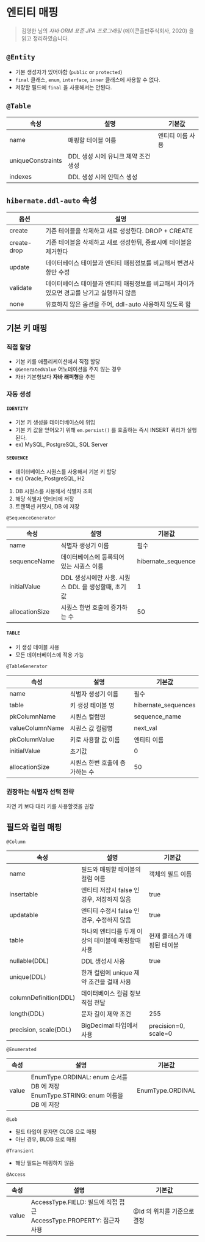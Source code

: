 # 엔티티 매핑
> 김영한 님의 _자바 ORM 표준 JPA 프로그래밍_ (에이콘출판주식회사, 2020) 을 읽고 정리하였습니다.

## `@Entity`


* 기본 생성자가 있어야함 (`public` or `protected`)
* `final` 클래스, `enum`, `interface`, `inner` 클래스에 사용할 수 없다. 
* 저장할 필드에 `final` 을 사용해서는 안된다.

## `@Table`
| 속성                | 설명                     | 기본값       |
|-------------------|------------------------|-----------|
| name              | 매핑할 테이블 이름             | 엔티티 이름 사용 |
| uniqueConstraints | DDL 생성 시에 유니크 제약 조건 생성 |           |
| indexes           | DDL 생성 시에 인덱스 생성       |           |

## `hibernate.ddl-auto` 속성
| 옵션          | 설명                                                 |
|-------------|----------------------------------------------------|
| create      | 기존 테이블을 삭제하고 새로 생성한다. DROP + CREATE                |
| create-drop | 기존 테이블을 삭제하고 새로 생성한뒤, 종료시에 테이블을 제거한다               |
| update      | 데이터베이스 테이블과 엔티티 매핑정보를 비교해서 변경사항만 수정                |
| validate    | 데이터베이스 테이블과 엔티티 매핑정보를 비교해서 차이가 있으면 경고를 남기고 실행하지 않음 |
| none        | 유효하지 않은 옵션을 주어, ddl-auto 사용하지 않도록 함                |

## 기본 키 매핑
### 직접 할당
* 기본 키를 애플리케이션에서 직접 할당
* `@GeneratedValue` 어노테이션을 주지 않는 경우
* 자바 기본형보다 **자바 래퍼형**을 추천

### 자동 생성

#### `IDENTITY` 
* 기본 키 생성을 데이터베이스에 위임
* 기본 키 값을 얻어오기 위해 `em.persist()` 를 호출하는 즉시 INSERT 쿼리가 실행된다.
* ex) MySQL, PostgreSQL, SQL Server

#### `SEQUENCE`
* 데이터베이스 시퀀스를 사용해서 기본 키 할당
* ex) Oracle, PostgreSQL, H2

1. DB 시퀀스를 사용해서 식별자 조회 
2. 해당 식별자 엔티티에 저장 
3. 트랜잭션 커밋시, DB 에 저장 

`@SequenceGenerator`

| 속성             | 설명                                | 기본값                |
|----------------|-----------------------------------|--------------------|
| name           | 식별자 생성기 이름                        | 필수                 |
| sequenceName   | 데이터베이스에 등록되어 있는 시퀀스 이름            | hibernate_sequence |
| initialValue   | DDL 생성시에만 사용. 시퀀스 DDL 을 생성할때, 초기값 | 1                  |
| allocationSize | 시퀀스 한번 호출에 증가하는 수                 | 50                 |


#### `TABLE`
* 키 생성 테이블 사용
* 모든 데이터베이스에 적용 가능

`@TableGenerator`

| 속성              | 설명                | 기본값                 |
|-----------------|-------------------|---------------------|
| name            | 식별자 생성기 이름        | 필수                  |
| table           | 키 생성 테이블 명        | hibernate_sequences |
| pkColumnName    | 시퀀스 컬럼명           | sequence_name       |
| valueColumnName | 시퀀스 값 컬럼명         | next_val            |
| pkColumnValue   | 키로 사용할 값 이름       | 엔티티 이름              |
| initialValue    | 초기값               | 0                   |
| allocationSize  | 시퀀스 한번 호출에 증가하는 수 | 50                  |

### 권장하는 식별자 선택 전략
자연 키 보다 대리 키를 사용할것을 권장

## 필드와 컬럼 매핑

`@Column`

| 속성                    | 설명                           | 기본값                  |
|-----------------------|------------------------------|----------------------|
| name                  | 필드와 매핑할 테이블의 컬럼 이름           | 객체의 필드 이름            |
| insertable            | 엔티티 저장시 false 인 경우, 저장하지 않음  | true                 |
| updatable             | 엔티티 수정시 false 인 경우, 수정하지 않음  | true                 |
| table                 | 하나의 엔티티를 두개 이상의 테이블에 매핑할때 사용 | 현재 클래스가 매핑된 테이블      |
| nullable(DDL)         | DDL 생성시 사용                   | true                 |
| unique(DDL)           | 한개 컬럼에 unique 제약 조건을 걸때 사용   |                      |
| columnDefinition(DDL) | 데이터베이스 컬럼 정보 직접 전달           |                      |
| length(DDL)           | 문자 길이 제약 조건                  | 255                  |
| precision, scale(DDL) | BigDecimal 타입에서 사용           | precision=0, scale=0 |

`@Enumerated`

| 속성    | 설명                                                                      | 기본값               |
|-------|-------------------------------------------------------------------------|-------------------|
| value | EnumType.ORDINAL: enum 순서를 DB 에 저장<br>EnumType.STRING: enum 이름을 DB 에 저장 | EnumType.ORDINAL  |

`@Lob`
* 필드 타입이 문자면 CLOB 으로 매핑
* 아닌 경우, BLOB 으로 매핑

`@Transient`
* 해당 필드는 매핑하지 않음

`@Access`

| 속성    | 설명                                                         | 기본값               |
|-------|------------------------------------------------------------|-------------------|
| value | AccessType.FIELD: 필드에 직접 접근<br>AccessType.PROPERTY: 접근자 사용 | @Id 의 위치를 기준으로 결정 |